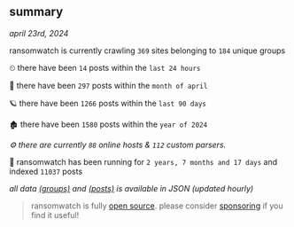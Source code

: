 
## summary
_april 23rd, 2024_

ransomwatch is currently crawling `369` sites belonging to `184` unique groups

⏲ there have been `14` posts within the `last 24 hours`

🦈 there have been `297` posts within the `month of april`

🪐 there have been `1266` posts within the `last 90 days`

🏚 there have been `1580` posts within the `year of 2024`

_⚙️ there are currently `88` online hosts & `112` custom parsers._

🦕 ransomwatch has been running for `2 years, 7 months and 17 days` and indexed `11037` posts

_all data  [(groups)](http://ransomwhat.telemetry.ltd/groups) and [(posts)](http://ransomwhat.telemetry.ltd/posts) is available in JSON (updated hourly)_

> ransomwatch is fully [open source](https://github.com/joshhighet/ransomwatch#ransomwatch--). please consider [sponsoring](https://github.com/sponsors/joshhighet) if you find it useful!
